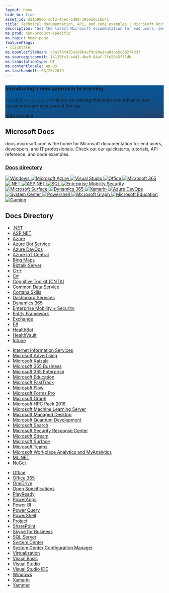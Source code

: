 ```yaml
---
layout: Home
hide_bc: true
asset_id: d21b98e5-cdf2-4cec-bd88-395e2e51b641
title: Technical documentation, API, and code examples | Microsoft Docs
description: 'Get the latest Microsoft documentation for end users, developers and IT professionals: API reference, code examples, technical documentation, and more.'
ms.prod: non-product-specific
ms.topic: home-page
featureFlags:
- clicktale
ms.openlocfilehash: c3a1f6f433a2d8baef9c90a1aa03ab5c302f4d3f
ms.sourcegitcommit: 14129fc3-a4d3-4be9-84af-7fe2045f71db
ms.translationtype: HT
ms.contentlocale: en-US
ms.lasthandoff: 06/20/2019
---
```

<section class="uhf-container has-padding has-padding-top-medium has-padding-bottom-medium has-padding-top-small has-background-image" style="background-image: linear-gradient(174.2deg, #005BA1 0%, #154D83 77.72%, #274169 100%)">
    <div class="level is-mobile">
        <div class="level-left has-flex-shrink">
            <div class="level-item has-flex-shrink">
                <div>
                    <h3 class="has-text-azure-invert has-inverted-focus has-margin-top-none has-margin-bottom-none has-text-weight-semibold has-line-height-reset is-size-5-mobile">Introducing a new approach to learning</h3>
                    <p class="has-text-azure-invert has-margin-top-extra-small has-line-height-reset is-size-7-mobile">ハンズオントレーニングHands-on training that helps you advance your career and earn your spot at the top.</p>
                </div>
            </div>
        </div>
        <div class="level-right">
            <div class="level-item">
                <a href="/learn/" class="button is-primary is-small-mobile">
                    <span>Start learning</span>
                    <span class="icon" aria-hidden="true">
                        <span class="docon docon-chevron-right-light"></span>
                    </span>
                </a>
            </div>
        </div>
    </div>
</section>
<section class="home-greeting-container uhf-container">
    <h1>Microsoft Docs</h1>
    <p class="mobile-hidden">docs.microsoft.com is the home for Microsoft documentation for end users, developers, and IT professionals. Check out our quickstarts, tutorials, API reference, and code examples.</p>
    <a href="#docs-directory" class="mobile-show">
        <h3>Docs directory <span class="chevron"></span></h3>
    </a>
</section>
<nav class="home-nav-container">
    <a href="/windows/">
        <img class="windows" src="/media/logos/logo_windows-white.svg" alt="Windows">
    </a>
    <a href="/azure/">
        <img class="microsoft-azure" src="/media/logos/logo_azure-white.svg" alt="Microsoft Azure">
    </a>
    <a href="/visualstudio/products/">
        <img class="visual-studio" src="/media/logos/logo_visualstudio-white.svg" alt="Visual Studio">
    </a>
    <a href="/office/">
        <img class="office" src="/media/logos/logo_office-white.svg" alt="Office">
    </a>
    <a href="/microsoft-365/">
        <img class="windows" src="/media/logos/logo-microsoft-365-white.svg" alt="Microsoft 365">
    </a>
    <a href="/dotnet/">
        <img class="dotnet" src="/media/logos/logo_dotnet-white.svg" alt=".NET">
    </a>
    <a href="/aspnet/">
        <img class="aspnet" src="/media/logos/logo_aspnet-white.svg" alt="ASP.NET">
    </a>
    <a href="/sql/">
        <img class="sql" src="/media/logos/logo_sqlserver-white.svg" alt="SQL">
    </a>
    <a href="/enterprise-mobility-security/">
        <img class="enterprise-mobility-security" src="/media/logos/logo_enterprisemobility-white.svg" alt="Enterprise Mobility Security">
    </a>
    <a href="/surface/">
        <img class="surface" src="/media/logos/logo_surface-white.svg" alt="Microsoft Surface">
    </a>
    <a href="/dynamics365/">
        <img class="dynamics-365" src="/media/logos/logo_dynamics-white.svg" alt="Dynamics 365">
    </a>
    <a href="/xamarin/" >
        <img class="xamarin" src="/media/logos/logo_xamarin-white.svg" alt="Xamarin">
    </a>
    <a href="/azure/devops/">
        <img class="windows" src="/media/logos/logo-azure-devops-white.svg" alt="Azure DevOps">
    </a>
    <a href="/system-center/">
        <img class="system-center" src="/media/logos/logo_systemcenter-white.svg" alt="System Center">
    </a>
    <a href="/powershell/">
        <img class="powershell" src="/media/logos/logo_powershell-white.svg" alt="Powershell">
    </a>
    <a href="/graph/">
        <img class="microsoft-graph" src="/media/logos/logo-microsoft-graph-white.svg" alt="Microsoft Graph">
    </a>
    <a href="/education/">
        <img class="microsoft-education" src="/media/logos/logo_ms-education-white.svg" alt="Microsoft Education">
    </a>
    <a href="/gaming/">
        <img class="gaming" src="/media/logos/logo-gaming-white.svg" alt="Gaming">
    </a>
</nav>
<section class="directory-container uhf-container">
        <h2 id="docs-directory">Docs Directory</h2>
        <div class="directory-cols">
            <ul class="noBullet">
                <li>
                    <a class="barLink" href="/dotnet/">.NET</a>
                </li>
                <li>
                    <a class="barLink" href="/aspnet/">ASP.NET</a>
                </li>
                <li>
                    <a class="barLink" href="/azure/">Azure</a>
                </li>
                <li>
                    <a class="barLink" href="/bot-framework/">Azure Bot Service</a>
                </li>
                <li>
                    <a class="barLink" href="/azure/devops/">Azure DevOps</a>
                </li>
                <li>
                    <a class="barLink" href="/azure/iot-fundamentals/">Azure IoT Central</a>
                </li>
                <li>
                    <a class="barLink" href="/bingmaps/">Bing Maps</a>
                </li>
                <li>
                    <a class="barLink" href="/biztalk/">Biztalk Server</a>
                </li>
                <li>
                    <a class="barLink" href="/cpp/">C++</a>
                </li>
                <li>
                    <a class="barLink" href="/dotnet/csharp/">C#</a>
                </li>
                <li>
                    <a class="barLink" href="/cognitive-toolkit/">Cognitive Toolkit (CNTK)</a>
                </li>
                <li>
                    <a class="barLink" href="/common-data-service/">Common Data Service</a>
                </li>
                <li>
                    <a class="barLink" href="/cortana/skills/">Cortana Skills</a>
                </li>
                <li>
                    <a class="barLink" href="/partner-center/dashboard/">Dashboard Services</a>
                </li>
                <li>
                    <a class="barLink" href="/dynamics365/">Dynamics 365</a>
                </li>
                <li>
                    <a class="barLink" href="/enterprise-mobility-security/">Enterprise Mobility + Security</a>
                </li>
                <li>
                    <a class="barLink" href="/ef/">Entity Framework</a>
                </li>
                <li>
                    <a class="barLink" href="/exchange/">Exchange</a>
                </li>
                <li>
                    <a class="barLink" href="/dotnet/fsharp/">F#</a>
                </li>
                <li>
                    <a class="barLink" href="/HealthBot/">HealthBot</a>
                </li>
                <li>
                    <a class="barLink" href="/healthvault/">HealthVault</a>
                </li>
                <li>
                    <a class="barLink" href="/intune-classic/">Intune</a>
                </li>
            </ul>
            <ul class="noBullet">
                <li>
                    <a class="barLink" href="/iis/">Internet Information Services</a>
                </li>
                <li>
                    <a class="barLink" href="/advertising/">Microsoft Advertising</a>
                </li>
                <li>
                    <a class="barLink" href="/office365/kaizala/">Microsoft Kaizala</a>
                </li>
                <li>
                    <a class="barLink" href="/microsoft-365-business/">Microsoft 365 Business</a>
                </li>
                <li>
                    <a class="barLink" href="/microsoft-365-enterprise/">Microsoft 365 Enterprise</a>
                </li>
                <li>
                    <a class="barLink" href="/education/">Microsoft Education</a>
                </li>
                <li>
                    <a class="barLink" href="/fasttrack/">Microsoft FastTrack</a>
                </li>
                <li>
                    <a class="barLink" href="/flow/">Microsoft Flow</a>
                </li>
                <li>
                    <a class="barLink" href="/forms-pro/">Microsoft Forms Pro</a>
                </li>
                <li>
                    <a class="barLink" href="/graph/overview">Microsoft Graph</a>
                </li>
                <li>
                    <a class="barLink" href="/powershell/high-performance-computing/">Microsoft HPC Pack 2016</a>
                </li>
                <li>
                    <a class="barLink" href="/machine-learning-server/">Microsoft Machine Learning Server</a>
                </li>
                <li>
                    <a class="barLink" href="/microsoft-365/managed-desktop/">Microsoft Managed Desktop</a>
                </li>
                <li>
                  <a class="barLink" href="/quantum/">Microsoft Quantum Development</a>
                </li>
                <li>
                    <a class="barLink" href="/microsoftsearch/">Microsoft Search</a>
                </li>
                <li>
                    <a class="barLink" href="/security-updates/">Microsoft Security Response Center</a>
                </li>
                <li>
                    <a class="barLink" href="/stream/">Microsoft Stream</a>
                </li>
                <li>
                    <a class="barLink" href="/surface/">Microsoft Surface</a>
                </li>
                <li>
                    <a class="barLink" href="/MicrosoftTeams/Microsoft-Teams">Microsoft Teams</a>
                </li>
                <li>
                    <a class="barLink" href="/workplace-analytics/">Microsoft Workplace Analytics and MyAnalytics</a>
                </li>
                <li>
                    <a class="barLink" href="/dotnet/machine-learning/">ML.NET</a>
                </li>
                <li>
                    <a class="barLink" href="/nuget/">NuGet</a>
                </li>
            </ul>
            <ul class="noBullet">
                <li>
                    <a class="barLink" href="/office/">Office</a>
                </li>
                <li>
                    <a class="barLink" href="/office365/">Office 365</a>
                </li>
                <li>
                    <a class="barLink" href="/onedrive/">OneDrive</a>
                </li>
                <li>
                    <a class="barLink" href="/openspecs/">Open Specifications</a>
                </li>
                <li>
                    <a class="barLink" href="/playready/">PlayReady</a>
                </li>
                <li>
                    <a class="barLink" href="/powerapps/">PowerApps</a>
                </li>
                <li>
                    <a class="barLink" href="/power-bi/">Power BI</a>
                </li>
                <li>
                    <a class="barLink" href="/power-query/">Power Query</a>
                </li>
                <li>
                    <a class="barLink" href="/powershell/">PowerShell</a>
                </li>
                <li>
                    <a class="barLink" href="/project/">Project</a>
                </li>
                <li>
                    <a class="barLink" href="/sharepoint/">SharePoint</a>
                </li>
                <li>
                    <a class="barLink" href="/skypeforbusiness/">Skype for Business</a>
                </li>
                <li>
                    <a class="barLink" href="/sql/">SQL Server</a>
                </li>
                <li>
                    <a class="barLink" href="/system-center/">System Center</a>
                </li>
                <li>
                    <a class="barLink" href="/sccm/">System Center Configuration Manager</a>
                </li>
                <li>
                    <a class="barLink" href="/virtualization/">Virtualization</a>
                </li>
                <li>
                    <a class="barLink" href="/dotnet/visual-basic/">Visual Basic</a>
                </li>
                <li>
                    <a class="barLink" href="/visualstudio/products/">Visual Studio</a>
                </li>
                <li>
                    <a class="barLink" href="/visualstudio/">Visual Studio IDE</a>
                </li>
                <li>
                    <a class="barLink" href="/windows/">Windows</a>
                </li>
                <li>
                    <a class="barLink" href="/xamarin/">Xamarin</a>
                </li>
                <li>
                    <a class="barLink" href="/yammer/">Yammer</a>
                </li>
            </ul>
        </div>
</section>
